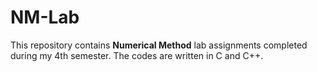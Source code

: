 # NM-Lab
This repository contains **Numerical Method** lab assignments completed during my 4th semester. The codes are written in C and C++.
